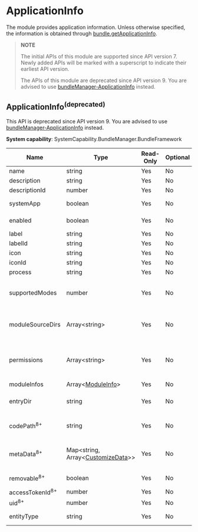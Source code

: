 # ApplicationInfo
<!--Kit: Ability Kit-->
<!--Subsystem: BundleManager-->
<!--Owner: @wanghang904-->
<!--Designer: @hanfeng6-->
<!--Tester: @kongjing2-->
<!--Adviser: @Brilliantry_Rui-->

The module provides application information. Unless otherwise specified, the information is obtained through [bundle.getApplicationInfo](js-apis-Bundle.md#bundlegetapplicationinfodeprecated).

> **NOTE**
> 
> The initial APIs of this module are supported since API version 7. Newly added APIs will be marked with a superscript to indicate their earliest API version.
> 
> The APIs of this module are deprecated since API version 9. You are advised to use [bundleManager-ApplicationInfo](js-apis-bundleManager-applicationInfo.md) instead.

## ApplicationInfo<sup>(deprecated)<sup>

This API is deprecated since API version 9. You are advised to use [bundleManager-ApplicationInfo](js-apis-bundleManager-applicationInfo.md#applicationinfo-1) instead.

**System capability**: SystemCapability.BundleManager.BundleFramework

| Name                      | Type                                                        | Read-Only| Optional| Description                                                        |
| -------------------------- | ------------------------------------------------------------ | ---- | ---- | ------------------------------------------------------------ |
| name                       | string                                                       | Yes  | No  | Application name.                                            |
| description                | string                                                       | Yes  | No  | Application description.                                        |
| descriptionId              | number                                                       | Yes  | No  | ID of the application description.                                |
| systemApp                  | boolean                                                      | Yes  | No  | Whether the application is a system application. **true** if yes, **false** otherwise.                       |
| enabled                    | boolean                                                      | Yes  | No  | Whether the application is enabled. **true** if enabled, **false** otherwise.                      |
| label                      | string                                                       | Yes  | No  | Application label.                                        |
| labelId                    | string                                                       | Yes  | No  | ID of the application label.                                  |
| icon                       | string                                                       | Yes  | No  | Application icon.                                            |
| iconId                     | string                                                       | Yes  | No  | ID of the application icon.                                    |
| process                    | string                                                       | Yes  | No  | Process name.                |
| supportedModes             | number                                                       | Yes  | No  | Modes supported by the application. Currently, only the **drive** mode is defined. This attribute applies only to telematics devices.|
| moduleSourceDirs           | Array\<string>                                               | Yes  | No  | Relative paths for storing application resources. Do not access resource files using concatenated paths. Use [@ohos.resourceManager](../apis-localization-kit/js-apis-resource-manager.md) instead.                              |
| permissions                | Array\<string>                                               | Yes  | No  | Permissions required for accessing the application.<br>The value is obtained by passing in GET_APPLICATION_INFO_WITH_PERMISSION to [bundle.getApplicationInfo](js-apis-Bundle.md#bundlegetapplicationinfodeprecated).|
| moduleInfos                | Array\<[ModuleInfo](js-apis-bundle-ModuleInfo.md)>           | Yes  | No  | Application module information.                                        |
| entryDir                   | string                                                       | Yes  | No  | Path for storing application files. Do not access resource files using concatenated paths. Use [@ohos.resourceManager](../apis-localization-kit/js-apis-resource-manager.md) instead.                                    |
| codePath<sup>8+</sup>      | string                                                       | Yes  | No  | Installation directory of the application. Do not access resource files using concatenated paths. Use [@ohos.resourceManager](../apis-localization-kit/js-apis-resource-manager.md) instead.                                        |
| metaData<sup>8+</sup>      | Map\<string, Array\<[CustomizeData](js-apis-bundle-CustomizeData.md)>> | Yes  | No  | Custom metadata of the application.<br>The value is obtained by passing in GET_APPLICATION_INFO_WITH_METADATA to [bundle.getApplicationInfo](js-apis-Bundle.md#bundlegetapplicationinfodeprecated).|
| removable<sup>8+</sup>     | boolean                                                      | Yes  | No  | Whether the application is removable. **true** if removable, **false** otherwise.                                    |
| accessTokenId<sup>8+</sup> | number                                                       | Yes  | No  | Access token ID of the application.                                   |
| uid<sup>8+</sup>           | number                                                       | Yes  | No  | UID of the application.                                             |
| entityType                 | string                                                       | Yes  | No  | Type of the application, for example, gaming, social networking, movies, and news.|
